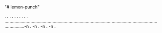 "# lemon-punch"

.
.
.
.
.
.
.
.
.
.
............................................................................................................................................-n .
-n .
-n .
-n .
